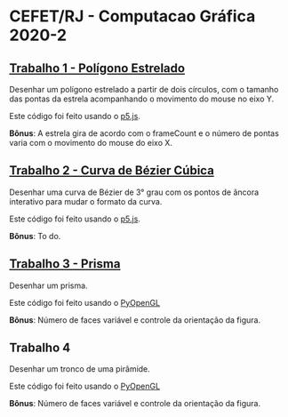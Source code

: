 # CEFET/RJ - Computacao Gráfica 2020-2

## [Trabalho 1 - Polígono Estrelado](Trab_01-Poligono_Estrelado/)

Desenhar um polígono estrelado a partir de dois círculos, com o tamanho das pontas da estrela acompanhando o movimento do mouse no eixo Y.

Este código foi feito usando o [p5.js](https://p5js.org/).

**Bônus**: A estrela gira de acordo com o frameCount e o número de pontas varia com o movimento do mouse do eixo X.

## [Trabalho 2 - Curva de Bézier Cúbica](https://github.com/zirondi/CEFET-Computacao_Grafica_2020-2/tree/main/Trab_02-Curva_de_Bezier_Cubica)

Desenhar uma curva de Bézier de 3° grau com os pontos de âncora interativo para mudar o formato da curva.

Este código foi feito usando o [p5.js](https://p5js.org/).

**Bônus**: To do.

## [Trabalho 3 - Prisma](https://github.com/zirondi/CEFET-Computacao_Grafica_2020-2/tree/main/Trab_03-Prisma)

Desenhar um prisma.

Este código foi feito usando o [PyOpenGL](https://pypi.org/project/PyOpenGL/)

**Bônus**: Número de faces variável e controle da orientação da figura. 

## Trabalho 4

Desenhar um tronco de uma pirâmide.

Este código foi feito usando o [PyOpenGL](https://pypi.org/project/PyOpenGL/)

**Bônus**: Número de faces variável e controle da orientação da figura. 